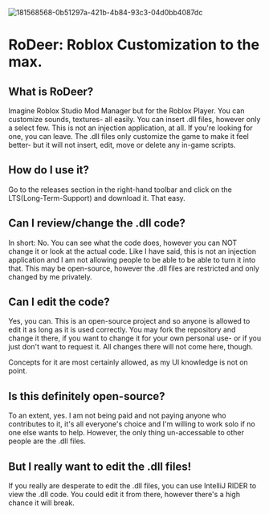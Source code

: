 ![181568568-0b51297a-421b-4b84-93c3-04d0bb4087dc](https://user-images.githubusercontent.com/88539234/181568739-3b7b593e-7ae7-4bf4-a7e9-818d1608add8.png)
# RoDeer: Roblox Customization to the max.
## What is RoDeer?

Imagine Roblox Studio Mod Manager but for the Roblox Player. You can customize sounds, textures- all easily. You can insert .dll files, however only a select few. This is not an injection application, at all. If you're looking for one, you can leave. The .dll files only customize the game to make it feel better- but it will not insert, edit, move or delete any in-game scripts.

## How do I use it?
Go to the releases section in the right-hand toolbar and click on the LTS(Long-Term-Support) and download it. That easy.

## Can I review/change the .dll code?
In short: No. You can see what the code does, however you can NOT change it or look at the actual code. Like I have said, this is not an injection application and I am not allowing people to be able to be able to turn it into that. This may be open-source, however the .dll files are restricted and only changed by me privately.

## Can I edit the code?

Yes, you can. This is an open-source project and so anyone is allowed to edit it as long as it is used correctly. You may fork the repository and change it there, if you want to change it for your own personal use- or if you just don't want to request it. All changes there will not come here, though.

Concepts for it are most certainly allowed, as my UI knowledge is not on point.

## Is this definitely open-source?

To an extent, yes. I am not being paid and not paying anyone who contributes to it, it's all everyone's choice and I'm willing to work solo if no one else wants to help. However, the only thing un-accessable to other people are the .dll files.

## But I really want to edit the .dll files!

If you really are desperate to edit the .dll files, you can use IntelliJ RIDER to view the .dll code. You could edit it from there, however there's a high chance it will break.
